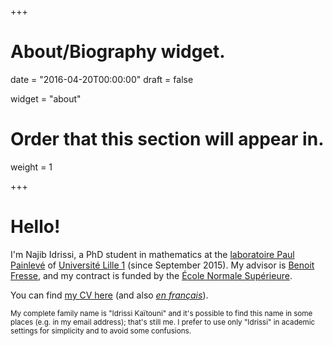 +++
# About/Biography widget.

date = "2016-04-20T00:00:00"
draft = false

widget = "about"

# Order that this section will appear in.
weight = 1
 
+++

# Hello!

I'm Najib Idrissi, a PhD student in mathematics at the [laboratoire Paul Painlevé](https://math.univ-lille1.fr/) of [Université Lille 1](http://www.univ-lille1.fr/) (since September 2015). My advisor is [Benoit Fresse](https://math.univ-lille1.fr/~fresse/), and my contract is funded by the [École Normale Supérieure](http://www.ens.fr).

You can find [my CV here](/files/cv_idrissi_en.pdf) (and also [*en français*](/files/cv_idrissi_fr.pdf)).

<small>My complete family name is "Idrissi Kaïtouni" and it's possible to find this name in some places (e.g. in my email address); that's still me. I prefer to use only "Idrissi" in academic settings for simplicity and to avoid some confusions.</small>
